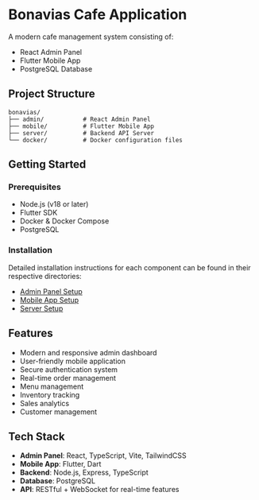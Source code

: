 # Bonavias Cafe Application

A modern cafe management system consisting of:
- React Admin Panel
- Flutter Mobile App
- PostgreSQL Database

## Project Structure
```
bonavias/
├── admin/           # React Admin Panel
├── mobile/          # Flutter Mobile App
├── server/          # Backend API Server
└── docker/          # Docker configuration files
```

## Getting Started

### Prerequisites
- Node.js (v18 or later)
- Flutter SDK
- Docker & Docker Compose
- PostgreSQL

### Installation
Detailed installation instructions for each component can be found in their respective directories:
- [Admin Panel Setup](./admin/README.md)
- [Mobile App Setup](./mobile/README.md)
- [Server Setup](./server/README.md)

## Features
- Modern and responsive admin dashboard
- User-friendly mobile application
- Secure authentication system
- Real-time order management
- Menu management
- Inventory tracking
- Sales analytics
- Customer management

## Tech Stack
- **Admin Panel**: React, TypeScript, Vite, TailwindCSS
- **Mobile App**: Flutter, Dart
- **Backend**: Node.js, Express, TypeScript
- **Database**: PostgreSQL
- **API**: RESTful + WebSocket for real-time features 